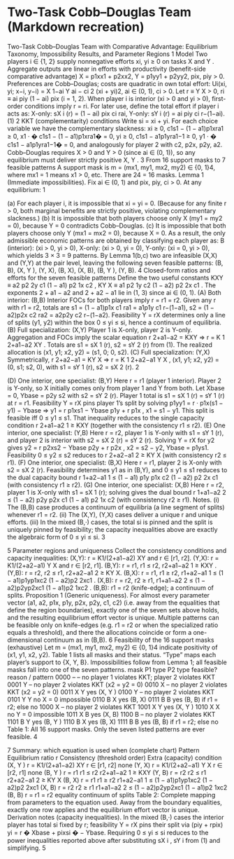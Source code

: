 # Two-Task Cobb–Douglas Team (Markdown recreation)


<!-- Page 1 -->

Two-Task Cobb–Douglas Team with Comparative Advantage:
Equilibrium Taxonomy, Impossibility Results, and Parameter
Regions
1
Model
Two players i ∈ {1, 2} supply nonnegative efforts xi, yi ≥ 0 on tasks X and Y . Aggregate outputs
are linear in efforts with productivity (benefit-side comparative advantage)
X = p1xx1 + p2xx2,
Y = p1yy1 + p2yy2,
pix, piy > 0.
Preferences are Cobb–Douglas; costs are quadratic in own total effort:
Ui(xi, yi; x−i, y−i) = X 1−ai Y ai − ci
2 (xi + yi)2,
ai ∈ (0, 1), ci > 0.
Let
r ≡ Y
X > 0,
ri ≡
ai piy
(1 − ai) pix
(i = 1, 2).
When player i is interior (xi > 0 and yi > 0), first-order conditions imply r = ri.
For later use, define the total effort if player i acts as:
X-only:
sX
i (r) = (1 − ai) pix
ci
rai,
Y-only:
sY
i (r) = ai piy
ci
r−(1−ai).
(1)
2
KKT (complementarity) conditions
Write si = xi + yi. For each choice variable we have the complementary slackness:
xi ≥ 0,
c1s1 − (1 − a1)p1xra1 ≥ 0,
x1 ·
�
c1s1 − (1 − a1)p1xra1�
= 0,
yi ≥ 0,
c1s1 − a1p1yra1−1 ≥ 0,
y1 ·
�
c1s1 − a1p1yra1−1�
= 0,
and analogously for player 2 with c2, p2x, p2y, a2. Cobb–Douglas requires X > 0 and Y > 0 (since
ai ∈ (0, 1)), so any equilibrium must deliver strictly positive X, Y .
3
From 16 support masks to 7 feasible patterns
A support mask is m = (mx1, my1, mx2, my2) ∈ {0, 1}4, where mx1 = 1 means x1 > 0, etc. There
are 24 = 16 masks.
Lemma 1 (Immediate impossibilities). Fix ai ∈ (0, 1) and pix, piy, ci > 0. At any equilibrium:
1


<!-- Page 2 -->

(a) For each player i, it is impossible that xi = yi = 0. (Because for any finite r > 0, both
marginal benefits are strictly positive, violating complementary slackness.)
(b) It is impossible that both players choose only X (my1 = my2 = 0), because Y = 0 contradicts
Cobb–Douglas.
(c) It is impossible that both players choose only Y (mx1 = mx2 = 0), because X = 0.
As a result, the only admissible economic patterns are obtained by classifying each player as:
B (interior): (xi > 0, yi > 0),
X-only: (xi > 0, yi = 0),
Y-only: (xi = 0, yi > 0),
which yields 3 × 3 = 9 patterns. By Lemma 1(b,c) two are infeasible (X,X) and (Y,Y) at the pair
level, leaving the following seven feasible patterns:
(B, B), (X, Y ), (Y, X), (B, X), (X, B), (B, Y ), (Y, B).
4
Closed-form ratios and efforts for the seven feasible patterns
Define the two useful constants
KXY ≡
a2 p2
2y c1
(1 − a1) p2
1x c2
,
KY X ≡
a1 p2
1y c2
(1 − a2) p2
2x c1
.
The exponents 2 + a1 − a2 and 2 + a2 − a1 lie in (1, 3) since ai ∈ (0, 1).
(A) Both interior: (B,B)
Interior FOCs for both players imply r = r1 = r2. Given any r with r1 = r2, totals are
s1 = (1 − a1)p1x
c1
ra1 = a1p1y
c1
r−(1−a1),
s2 = (1 − a2)p2x
c2
ra2 = a2p2y
c2
r−(1−a2).
Feasibility Y = rX determines only a line of splits (y1, y2) within the box 0 ≤ yi ≤ si, hence a
continuum of equilibria.
(B) Full specialization: (X,Y)
Player 1 is X-only, player 2 is Y-only. Aggregation and FOCs imply the scalar equation
r 2+a1−a2 = KXY
⇒
r = K
1
2+a1−a2
XY
.
Totals are s1 = sX
1 (r), s2 = sY
2 (r) from (1). The realized allocation is
(x1, y1; x2, y2) = (s1, 0; 0, s2).
(C) Full specialization: (Y,X)
Symmetrically,
r 2+a2−a1 = KY X
⇒
r = K
1
2+a2−a1
Y X
,
(x1, y1; x2, y2) = (0, s1; s2, 0),
with s1 = sY
1 (r), s2 = sX
2 (r).
2


<!-- Page 3 -->

(D) One interior, one specialist: (B,Y)
Here r = r1 (player 1 interior). Player 2 is Y-only, so X initially comes only from player 1 and Y
from both. Let
Xbase = 0,
Ybase = p2y s2
with s2 = sY
2 (r).
Player 1 total is s1 = sX
1 (r) = sY
1 (r) at r = r1. Feasibility Y = rX pins player 1’s split by solving
p1yy1 = r · p1x(s1 − y1) − Ybase
⇒
y1 = r p1xs1 − Ybase
p1y + r p1x
,
x1 = s1 − y1.
This split is feasible iff 0 ≤ y1 ≤ s1. That inequality reduces to the single capacity condition
r 2+a1−a2
1
≥ KXY
(together with the consistency r1 ≤ r2).
(E) One interior, one specialist: (Y,B)
Here r = r2, player 1 is Y-only with s1 = sY
1 (r), and player 2 is interior with s2 = sX
2 (r) = sY
2 (r).
Solving Y = rX for y2 gives
y2 = r p2xs2 − Ybase
p2y + r p2x
,
x2 = s2 − y2,
Ybase = p1ys1.
Feasibility 0 ≤ y2 ≤ s2 reduces to
r 2+a2−a1
2
≥ KY X
(with consistency r2 ≤ r1).
(F) One interior, one specialist: (B,X)
Here r = r1, player 2 is X-only with s2 = sX
2 (r).
Feasibility determines y1 as in (B,Y), and
0 ≤ y1 ≤ s1 reduces to the dual capacity bound
r 1+a2−a1
1
≤ (1 − a1) p1y p1x c2
(1 − a2) p2
2x c1
(with consistency r1 ≥ r2).
(G) One interior, one specialist: (X,B)
Here r = r2, player 1 is X-only with s1 = sX
1 (r); solving gives the dual bound
r 1+a1−a2
2
≤ (1 − a2) p2y p2x c1
(1 − a1) p2
1x c2
(with consistency r2 ≥ r1).
Notes.
(i) The (B,B) case produces a continuum of equilibria (a line segment of splits) whenever
r1 = r2. (ii) The (X,Y), (Y,X) cases deliver a unique r and unique efforts. (iii) In the mixed (B,·)
cases, the total si is pinned and the split is uniquely pinned by feasibility; the capacity inequalities
above are exactly the algebraic form of 0 ≤ yi ≤ si.
3


<!-- Page 4 -->

5
Parameter regions and uniqueness
Collect the consistency conditions and capacity inequalities:
(X,Y): r = K1/(2+a1−a2)
XY
and r ∈ [r1, r2].
(Y,X): r = K1/(2+a2−a1)
Y X
and r ∈ [r2, r1].
(B,Y): r = r1,
r1 ≤ r2,
r2+a1−a2
1
≥ KXY .
(Y,B): r = r2,
r2 ≤ r1,
r2+a2−a1
2
≥ KY X.
(B,X): r = r1,
r1 ≥ r2,
r1+a2−a1
1
≤ (1 − a1)p1yp1xc2
(1 − a2)p2
2xc1
.
(X,B): r = r2,
r2 ≥ r1,
r1+a1−a2
2
≤ (1 − a2)p2yp2xc1
(1 − a1)p2
1xc2
.
(B,B): r1 = r2 (knife-edge); a continuum of splits.
Proposition 1 (Generic uniqueness). For almost every parameter vector (a1, a2, p1x, p1y, p2x, p2y, c1, c2)
(i.e. away from the equalities that define the region boundaries), exactly one of the seven sets above
holds, and the resulting equilibrium effort vector is unique. Multiple patterns can be feasible only on
knife-edges (e.g. r1 = r2 or when the specialized ratio equals a threshold), and there the allocations
coincide or form a one-dimensional continuum as in (B,B).
6
Feasibility of the 16 support masks (exhaustive)
Let m = (mx1, my1, mx2, my2) ∈ {0, 1}4 indicate positivity of (x1, y1, x2, y2). Table 1 lists all masks
and their status. “Type” maps each player’s support to {X, Y, B}. Impossibilities follow from
Lemma 1; all feasible masks fall into one of the seven patterns.
mask
P1 type
P2 type
feasible?
reason / pattern
0000
–
–
no
player 1 violates KKT; player 2 violates KKT
0001
Y
–
no
player 2 violates KKT (x2 = y2 = 0)
0010
X
–
no
player 2 violates KKT (x2 = y2 = 0)
0011
X
Y
yes
(X, Y )
0100
Y
–
no
player 2 violates KKT
0101
Y
Y
no
X = 0 impossible
0110
B
X
yes
(B, X)
0111
B
B
yes
(B, B) if r1 = r2; else no
1000
X
–
no
player 2 violates KKT
1001
X
Y
yes
(X, Y )
1010
X
X
no
Y = 0 impossible
1011
X
B
yes
(X, B)
1100
B
–
no
player 2 violates KKT
1101
B
Y
yes
(B, Y )
1110
B
X
yes
(B, X)
1111
B
B
yes
(B, B) if r1 = r2; else no
Table 1: All 16 support masks. Only the seven listed patterns are ever feasible.
4


<!-- Page 5 -->

7
Summary: which equation is used when (complete chart)
Pattern
Equilibrium ratio r
Consistency (threshold order)
Extra (capacity) condition
(X, Y )
r = K1/(2+a1−a2)
XY
r ∈ [r1, r2]
none
(Y, X)
r = K1/(2+a2−a1)
Y X
r ∈ [r2, r1]
none
(B, Y )
r = r1
r1 ≤ r2
r2+a1−a2
1
≥ KXY
(Y, B)
r = r2
r2 ≤ r1
r2+a2−a1
2
≥ KY X
(B, X)
r = r1
r1 ≥ r2
r1+a2−a1
1
≤ (1 − a1)p1yp1xc2
(1 − a2)p2
2xc1
(X, B)
r = r2
r2 ≥ r1
r1+a1−a2
2
≤ (1 − a2)p2yp2xc1
(1 − a1)p2
1xc2
(B, B)
r = r1 = r2
equality
continuum of splits
Table 2: Complete mapping from parameters to the equation used. Away from the boundary
equalities, exactly one row applies and the equilibrium effort vector is unique.
Derivation notes (capacity inequalities).
In the mixed (B,·) cases the interior player has
total si fixed by r; feasibility Y = rX pins their split via (piy + rpix) yi = r
�
Xbase + pixsi
�
− Ybase.
Requiring 0 ≤ yi ≤ si reduces to the power inequalities reported above after substituting sX
i , sY
i
from (1) and simplifying.
5
